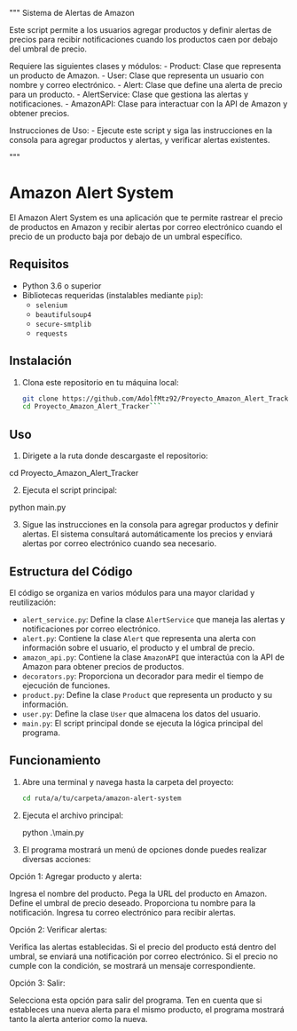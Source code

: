 """
Sistema de Alertas de Amazon

Este script permite a los usuarios agregar productos y definir alertas de precios para recibir notificaciones cuando los productos caen por debajo del umbral de precio.

Requiere las siguientes clases y módulos:
    - Product: Clase que representa un producto de Amazon.
    - User: Clase que representa un usuario con nombre y correo electrónico.
    - Alert: Clase que define una alerta de precio para un producto.
    - AlertService: Clase que gestiona las alertas y notificaciones.
    - AmazonAPI: Clase para interactuar con la API de Amazon y obtener precios.

Instrucciones de Uso:
    - Ejecute este script y siga las instrucciones en la consola para agregar productos y alertas, y verificar alertas existentes.

"""


# Amazon Alert System

El Amazon Alert System es una aplicación que te permite rastrear el precio de productos en Amazon y recibir alertas por correo electrónico cuando el precio de un producto baja por debajo de un umbral específico.

## Requisitos

- Python 3.6 o superior
- Bibliotecas requeridas (instalables mediante `pip`):
  - `selenium`
  - `beautifulsoup4`
  - `secure-smtplib`
  - `requests`

## Instalación

1. Clona este repositorio en tu máquina local:

   ```bash
   git clone https://github.com/AdolfMtz92/Proyecto_Amazon_Alert_Tracker.git
   cd Proyecto_Amazon_Alert_Tracker```

## Uso

1. Dirigete a la ruta donde descargaste el repositorio:

cd Proyecto_Amazon_Alert_Tracker

2. Ejecuta el script principal:

python main.py

3. Sigue las instrucciones en la consola para agregar productos y definir alertas. El sistema consultará automáticamente los precios y enviará alertas por correo electrónico cuando sea necesario.

## Estructura del Código

El código se organiza en varios módulos para una mayor claridad y reutilización:

- `alert_service.py`: Define la clase `AlertService` que maneja las alertas y notificaciones por correo electrónico.
- `alert.py`: Contiene la clase `Alert` que representa una alerta con información sobre el usuario, el producto y el umbral de precio.
- `amazon_api.py`: Contiene la clase `AmazonAPI` que interactúa con la API de Amazon para obtener precios de productos.
- `decorators.py`: Proporciona un decorador para medir el tiempo de ejecución de funciones.
- `product.py`: Define la clase `Product` que representa un producto y su información.
- `user.py`: Define la clase `User` que almacena los datos del usuario.
- `main.py`: El script principal donde se ejecuta la lógica principal del programa.

## Funcionamiento

1. Abre una terminal y navega hasta la carpeta del proyecto:

   ```bash
   cd ruta/a/tu/carpeta/amazon-alert-system
   ```
2. Ejecuta el archivo principal:

	python .\main.py

3. El programa mostrará un menú de opciones donde puedes realizar diversas acciones:

Opción 1: Agregar producto y alerta:

Ingresa el nombre del producto.
Pega la URL del producto en Amazon.
Define el umbral de precio deseado.
Proporciona tu nombre para la notificación.
Ingresa tu correo electrónico para recibir alertas.

Opción 2: Verificar alertas:

Verifica las alertas establecidas.
Si el precio del producto está dentro del umbral, se enviará una notificación por correo electrónico.
Si el precio no cumple con la condición, se mostrará un mensaje correspondiente.

Opción 3: Salir:

Selecciona esta opción para salir del programa.
Ten en cuenta que si estableces una nueva alerta para el mismo producto, el programa mostrará tanto la alerta anterior como la nueva.